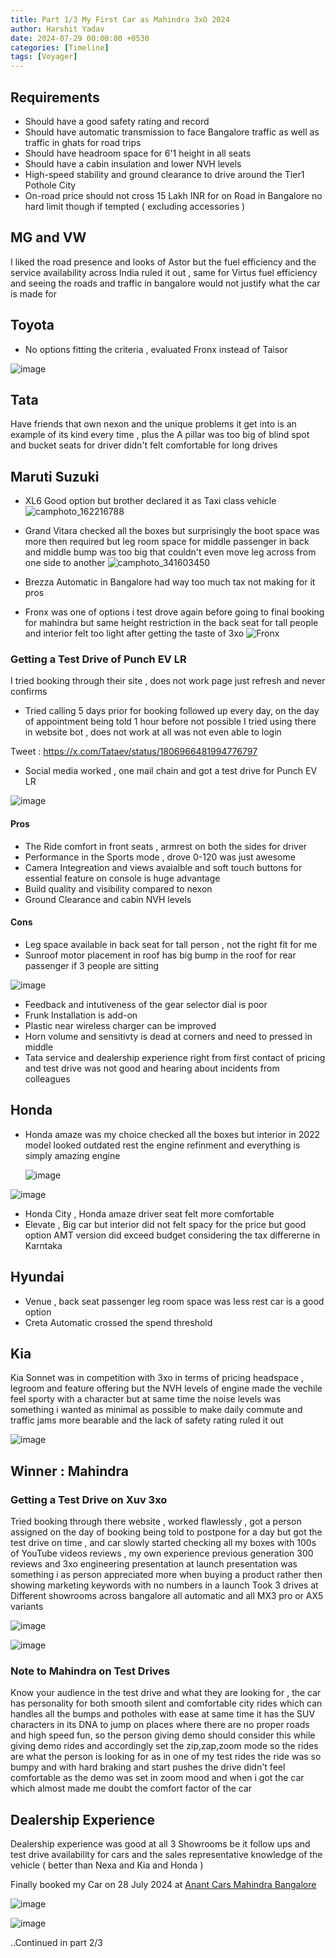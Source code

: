 ```yaml
---
title: Part 1/3 My First Car as Mahindra 3xO 2024
author: Harshit Yadav
date: 2024-07-29 00:00:00 +0530
categories: [Timeline]
tags: [Voyager]
---
```



## Requirements 

- Should have a good safety rating and record
- Should have automatic transmission to face Bangalore traffic as well as traffic in ghats for road trips
- Should have headroom space for 6'1 height in all seats
- Should have a cabin insulation and lower NVH levels 
- High-speed stability and ground clearance to drive around the Tier1 Pothole City
- On-road price should not cross 15 Lakh INR for on Road in Bangalore no hard limit though if tempted ( excluding accessories )


## MG and VW

I liked the road presence and looks of Astor but the fuel efficiency and the service availability across India ruled it out , same for Virtus fuel efficiency and seeing the roads and traffic in bangalore would not justify what the car is made for  

## Toyota

- No options fitting the criteria , evaluated Fronx instead of Taisor

![image](https://github.com/user-attachments/assets/60b8a8d4-355b-402f-8470-e18a1923f18e)


## Tata

Have friends that own nexon and the unique problems it get into is an example of its kind every time , plus the A pillar was  too big of blind spot and bucket seats for driver didn't felt comfortable for long drives

## Maruti Suzuki

- XL6 Good option but brother declared it as Taxi class vehicle
  ![camphoto_162216788](https://github.com/user-attachments/assets/d3a79036-5059-415c-a114-63cb76d44a68)

- Grand Vitara checked all the boxes but surprisingly the boot space was more then required but leg room space for middle passenger in back and middle bump was too big that couldn't even move leg across from one side to another
  ![camphoto_341603450](https://github.com/user-attachments/assets/e20d8301-fe44-4fba-8411-01a77d92b23c)

- Brezza Automatic in Bangalore had way too much tax not making for it pros
- Fronx was one of options i test drove again before going to final booking for mahindra but same height restriction in the back seat for tall people and interior felt too light after getting the taste of 3xo
![Fronx](https://github.com/user-attachments/assets/5f8e1b62-c1cc-4239-ae77-7bd96066b3f1)



### Getting a Test Drive of Punch EV LR

I tried booking through their site , does not work page just refresh and never confirms
- Tried calling 5 days prior for booking followed up every day, on the day of appointment being told 1 hour before not possible
I tried using there in website bot , does not work at all was not even able to login 

Tweet : https://x.com/Tataev/status/1806966481994776797

- Social media worked , one mail chain and got a test drive for Punch EV LR


![image](https://github.com/user-attachments/assets/02e1f996-0eaf-4ffa-841d-57d4b1a5788b)



#### Pros
- The Ride comfort in front seats , armrest on both the sides for driver
- Performance in the Sports mode , drove 0-120 was just awesome
- Camera Integreation and views avaialble and soft touch buttons for essential feature on console is huge advantage
- Build quality and visibility compared to nexon
- Ground Clearance and cabin NVH levels
  
#### Cons
- Leg space available in back seat for tall person , not the right fit for me
- Sunroof motor placement in roof has big bump in the roof for rear passenger if 3 people are sitting

![image](https://github.com/user-attachments/assets/8f3d9a05-f145-4a62-a080-89e386e87a06)

  
- Feedback and intutiveness of the gear selector dial is poor
- Frunk Installation is add-on
- Plastic near wireless charger can be improved
- Horn volume and sensitivty is dead at corners and need to pressed in middle
- Tata service and dealership experience right from first contact of pricing and test drive was not good and hearing about incidents from colleagues 

## Honda

- Honda amaze was my choice checked all the boxes but interior in 2022 model looked outdated rest the engine refinment and everything is simply amazing engine
  
  ![image](https://github.com/user-attachments/assets/3c664dbc-1fa5-44c1-a07d-5be994a89ded)

![image](https://github.com/user-attachments/assets/e8decca6-b249-4f31-aa0e-5d4170650b52)

- Honda City , Honda amaze driver seat felt more comfortable
- Elevate , Big car but interior did not felt spacy for the price but good option AMT version did exceed budget considering the tax differerne in Karntaka

## Hyundai
- Venue , back seat passenger leg room space was less rest car is a good option
- Creta Automatic crossed the spend threshold

## Kia 
Kia Sonnet was in competition with 3xo in terms of pricing headspace , legroom and feature offering but the NVH levels of engine made the vechile feel sporty with a character but at same time the noise levels was something i wanted as minimal as possible to make daily commute and traffic jams more bearable and the lack of safety rating ruled it out

![image](https://github.com/user-attachments/assets/c5576742-329d-4c03-b1a3-1c21bc4e48cf)


## Winner : Mahindra 

### Getting a Test Drive on Xuv 3xo

Tried booking through there website , worked flawlessly , got a person assigned on the day of booking being told to postpone for a day but got the test drive on time , and car slowly started checking all my boxes with 100s of YouTube videos reviews , my own experience previous generation 300 reviews and 3xo engineering presentation at launch presentation was something i as person appreciated more when buying a product rather then showing marketing keywords with no numbers in a launch 
Took 3 drives at Different showrooms across bangalore all automatic and all MX3 pro or AX5 variants 

![image](https://github.com/user-attachments/assets/adfb72aa-b890-4dbc-b8ac-28b86e784162)

![image](https://github.com/user-attachments/assets/d43ed83b-1505-4bf0-88c4-a56624c605ff)


### Note to Mahindra  on Test Drives 
Know your audience in the test drive and what they are looking for , the car has personality  for both smooth silent and comfortable city rides which can handles all the bumps and potholes with ease at same time it has the SUV characters in its DNA to jump on places where there are no proper roads and high speed fun, so the person giving demo should consider this while giving demo rides and accordingly set the zip,zap,zoom mode so the rides are what the person is looking for as in one of my test rides the ride was so bumpy and with hard braking and start pushes the drive didn't feel comfortable as the demo was set in zoom mood and when i got the car which almost made me doubt the comfort factor of the car

## Dealership Experience 
Dealership experience was good at all 3 Showrooms be it follow ups and test drive availability for cars and the sales representative knowledge of the vehicle ( better than Nexa and Kia and Honda )  

Finally booked my Car on 28 July 2024 at [Anant Cars Mahindra Bangalore](https://g.co/kgs/7Wsi8NV)

![image](https://github.com/user-attachments/assets/40685e75-5d03-42c6-85bc-e514bae7ee93)


![image](https://github.com/user-attachments/assets/1bb77319-4104-464c-abec-a5395c4b6fc8)

..Continued in part 2/3
